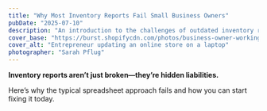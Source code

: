 ```yaml
---
title: "Why Most Inventory Reports Fail Small Business Owners"
pubDate: "2025-07-10"
description: "An introduction to the challenges of outdated inventory reporting."
cover_base: "https://burst.shopifycdn.com/photos/business-owner-working-on-online-store.jpg"
cover_alt: "Entrepreneur updating an online store on a laptop"
photographer: "Sarah Pflug"
---
```


**Inventory reports aren’t just broken—they’re hidden liabilities.**

Here’s why the typical spreadsheet approach fails and how you can start fixing it today.

